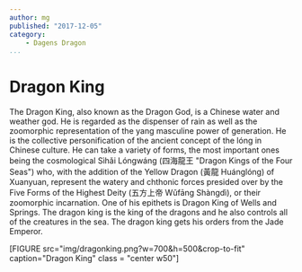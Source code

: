 ```yaml
---
author: mg
published: "2017-12-05"
category:
    - Dagens Dragon
...
```

Dragon King
==================================

The Dragon King, also known as the Dragon God, is a Chinese water and weather god. He is regarded as the dispenser of rain as well as the zoomorphic representation of the yang masculine power of generation. He is the collective personification of the ancient concept of the lóng in Chinese culture. He can take a variety of forms, the most important ones being the cosmological Sìhǎi Lóngwáng (四海龍王 "Dragon Kings of the Four Seas") who, with the addition of the Yellow Dragon (黃龍 Huánglóng) of Xuanyuan, represent the watery and chthonic forces presided over by the Five Forms of the Highest Deity (五方上帝 Wǔfāng Shàngdì), or their zoomorphic incarnation. One of his epithets is Dragon King of Wells and Springs. The dragon king is the king of the dragons and he also controls all of the creatures in the sea. The dragon king gets his orders from the Jade Emperor.

[FIGURE src="img/dragonking.png?w=700&h=500&crop-to-fit" caption="Dragon King" class = "center w50"]
